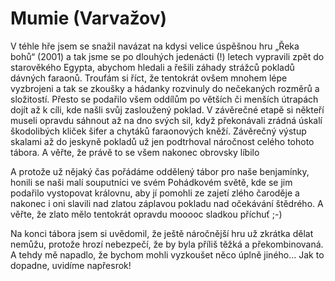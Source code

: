 
# Mumie (Varvažov)

V téhle hře jsem se snažil navázat na kdysi velice úspěšnou hru „Řeka bohů“ (2001) a tak jsme se po dlouhých jedenácti (!) letech vypravili zpět do starověkého Egypta, abychom hledali a řešili záhady strážců pokladů dávných faraonů.  Troufám si říct, že tentokrát ovšem mnohem lépe vyzbrojeni a tak se zkoušky a hádanky rozvinuly do nečekaných rozměrů a složitostí. Přesto se podařilo všem oddílům po větších či menších útrapách dojít až k cíli, kde našli svůj zasloužený poklad. V závěrečné etapě si někteří museli opravdu sáhnout až na dno svých sil, když překonávali zrádná úskalí škodolibých kliček šifer a chytáků faraonových kněží. Závěrečný výstup skalami až do jeskyně pokladů už jen podtrhoval náročnost celého tohoto tábora. A věřte, že právě to se všem nakonec obrovsky líbilo

A protože už nějaký čas pořádáme oddělený tábor pro naše benjamínky, honili se naši malí souputníci ve svém Pohádkovém světě, kde se jim podařilo vystopovat královnu, aby jí pomohli ze zajetí zlého čaroděje a nakonec i oni slavili nad zlatou záplavou pokladu nad očekávání štědrého. A věřte, že zlato mělo tentokrát opravdu mooooc sladkou příchuť ;-)

Na konci tábora jsem si uvědomil, že ještě náročnější hru už zkrátka dělat nemůžu, protože hrozí nebezpečí, že by byla příliš těžká a překombinovaná.
A tehdy mě napadlo, že bychom mohli vyzkoušet něco úplně jiného… Jak to dopadne, uvidíme napřesrok!
